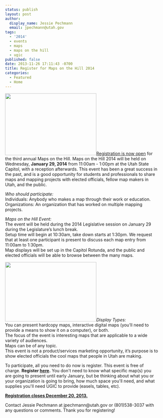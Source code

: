 ```yaml
---
status: publish
layout: post
author:
  display_name: Jessie Pechmann
  email: jpechmann@utah.gov
tags:
  - '2014'
  - events
  - maps
  - maps on the hill
  - ugic
published: false
date: 2013-11-26 17:11:43 -0700
title: Register for Maps on the Hill 2014
categories:
  - Featured
  - Home
---
```

<p><a href="{{ "/downloads/IMG_2925.jpg" | prepend: site.baseurl }}"><img src="{{ "/images/IMG_2925-300x203.jpg" | prepend: site.baseurl }}" alt="" title="IMG_2925" width="300" height="203" class="inline-text-left" /></a><a href="https://docs.google.com/a/utah.gov/spreadsheet/viewform?usp=drive_web&formkey=dG4ta3dQY3JpWkpCajhsbWNRRjlsT3c6MA#gid=0">Registration is now open</a> for the third annual Maps on the Hill. Maps on the Hill 2014 will be held on Wednesday, <strong>January 29, 2014</strong> from 11:00am - 1:00pm at the Utah State Capitol, with a reception afterwards. This event has been a great success in the past, and is a good opportunity for students and professionals to share maps and mapping projects with elected officials, fellow map makers in Utah, and the public. </p>
<p><em>Who should participate:</em><br />
Individuals: Anybody who makes a map through their work or education.<br />
Organizations: An organization that has worked on multiple mapping projects.</p>
<p><em>Maps on the Hill Event:</em><br />
The event will be held during the 2014 Legislative session on January 29 during the Legislature’s lunch break.<br />
Setup time will begin at 10:30am, take down starts at 1:30pm. We request that at least one participant is present to discuss each map entry from 11:00am to 1:30pm.<br />
Map displays will be set up in the Capitol Rotunda, and the public and elected officials will be able to browse between the many maps.</p>
<p><a href="{{ "/downloads/IMG_2919.jpg" | prepend: site.baseurl }}"><img src="{{ "/images/IMG_2919-300x195.jpg" | prepend: site.baseurl }}" alt="" title="IMG_2919" width="300" height="195" class="inline-text-left" /></a><em>Display Types:</em><br />
You can present hardcopy maps, interactive digital maps (you’ll need to provide a means to show it on a computer), or both.<br />
The focus of the event is interesting maps that are applicable to a wide variety of audiences.<br />
Maps can be of any topic.<br />
This event is not a product/services marketing opportunity, it’s purpose is to show elected officials the cool maps that people in Utah are making.</p>
<p>To participate, all you need to do now is register. This event is free of charge. </a><strong>Register <a href="https://docs.google.com/a/utah.gov/spreadsheet/viewform?usp=drive_web&formkey=dG4ta3dQY3JpWkpCajhsbWNRRjlsT3c6MA#gid=0">here</a>.</strong> You don't need to know what specific map(s) you are going to present until early January, but be thinking about what you or your organization is going to bring, how much space you'll need, and what supplies you'll need UGIC to provide (easels, tables, etc).</p>
<p><strong><a href="https://docs.google.com/a/utah.gov/spreadsheet/viewform?usp=drive_web&formkey=dG4ta3dQY3JpWkpCajhsbWNRRjlsT3c6MA#gid=0">Registration closes December 20, 2013.</a></strong></p>
<p>Contact Jessie Pechmann at jpechmann@utah.gov or  (801)538-3037 with any questions or comments. Thank you for registering! </p>
